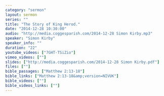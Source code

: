 ```yaml
---
category: "sermon"
layout: sermon
series: ""
title: "The Story of King Herod."
date: "2014-12-28 10:30:00"
audio: "http://media.coggesparish.com/2014-12-28 Simon Kirby.mp3"
speaker: "Simon Kirby"
speaker_info: ""
duration: "22"
youtube_videos: ["7GHT-TSiZio"]
vimeo_videos: [""]
slides: ["http://media.coggesparish.com/2014-12-28 Simon Kirby.pdf"]
files: [""]
bible_passages: ["Matthew 2:13-18"]
bible_links: ["Matthew 2:13-18&amp;version=NIVUK"]
bible_videos: [""]
bible_videos_links: [""]
---
```


